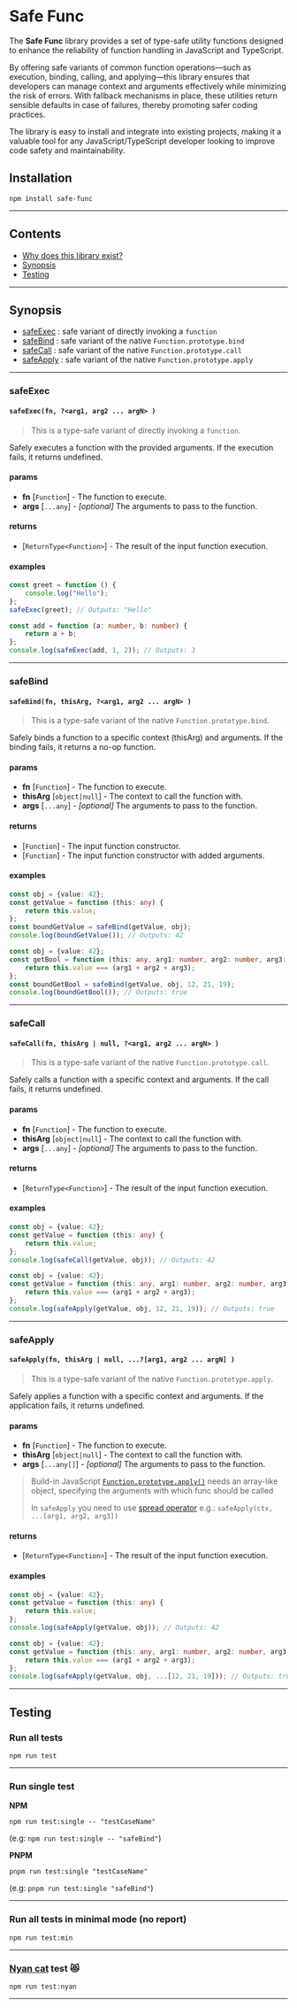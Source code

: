# Safe Func

The **Safe Func** library provides a set of type-safe utility functions designed to enhance the reliability of
function handling in JavaScript and TypeScript.

By offering safe variants of common function operations—such as execution, binding, calling, and applying—this library
ensures that developers can manage context and arguments effectively while minimizing the risk of errors. With fallback
mechanisms in place, these utilities return sensible defaults in case of failures, thereby promoting safer coding
practices.

The library is easy to install and integrate into existing projects, making it a valuable tool for any
JavaScript/TypeScript developer looking to improve code safety and maintainability.

## Installation

```shell
npm install safe-func
```

---

## Contents

- [Why does this library exist?](docs/motivation.md)
- [Synopsis](#synopsis)
- [Testing](#testing)

---

## Synopsis

- [safeExec](#safeexec) : safe variant of directly invoking a `function`
- [safeBind](#safebind) : safe variant of the native `Function.prototype.bind`
- [safeCall](#safecall) : safe variant of the native `Function.prototype.call`
- [safeApply](#safeapply) : safe variant of the native `Function.prototype.apply`

---

### safeExec

#### `safeExec(fn, ?<arg1, arg2 ... argN> )`

> This is a type-safe variant of directly invoking a `function`.

Safely executes a function with the provided arguments.
If the execution fails, it returns undefined.

#### params

- **fn** [`Function`] - The function to execute.
- **args** [`...any`] - _[optional]_ The arguments to pass to the function.

#### returns

- [`ReturnType<Function>`] - The result of the input function execution.

#### examples

```typescript
const greet = function () {
    console.log("Hello");
};
safeExec(greet); // Outputs: "Hello"
```

```typescript
const add = function (a: number, b: number) {
    return a + b;
};
console.log(safeExec(add, 1, 2)); // Outputs: 3
```

---

### safeBind

#### `safeBind(fn, thisArg, ?<arg1, arg2 ... argN> )`

> This is a type-safe variant of the native `Function.prototype.bind`.

Safely binds a function to a specific context (thisArg) and arguments.
If the binding fails, it returns a no-op function.

#### params

- **fn** [`Function`] - The function to execute.
- **thisArg** [`object|null`] - The context to call the function with.
- **args** [`...any`] - _[optional]_ The arguments to pass to the function.

#### returns

- [`Function`] - The input function constructor.
- [`Function`] - The input function constructor with added arguments.

#### examples

```typescript
const obj = {value: 42};
const getValue = function (this: any) {
    return this.value;
};
const boundGetValue = safeBind(getValue, obj);
console.log(boundGetValue()); // Outputs: 42
```

```typescript
const obj = {value: 42};
const getBool = function (this: any, arg1: number, arg2: number, arg3: number) {
    return this.value === (arg1 + arg2 + arg3);
};
const boundGetBool = safeBind(getValue, obj, 12, 21, 19);
console.log(boundGetBool()); // Outputs: true
```

---

### safeCall

#### `safeCall(fn, thisArg | null, ?<arg1, arg2 ... argN> )`

> This is a type-safe variant of the native `Function.prototype.call`.

Safely calls a function with a specific context and arguments.
If the call fails, it returns undefined.

#### params

- **fn** [`Function`] - The function to execute.
- **thisArg** [`object|null`] - The context to call the function with.
- **args** [`...any`] - _[optional]_ The arguments to pass to the function.

#### returns

- [`ReturnType<Function>`] - The result of the input function execution.

#### examples

```typescript
const obj = {value: 42};
const getValue = function (this: any) {
    return this.value;
};
console.log(safeCall(getValue, obj)); // Outputs: 42
```

```typescript
const obj = {value: 42};
const getValue = function (this: any, arg1: number, arg2: number, arg3: number) {
    return this.value === (arg1 + arg2 + arg3);
};
console.log(safeApply(getValue, obj, 12, 21, 19)); // Outputs: true 
```

---

### safeApply

#### `safeApply(fn, thisArg | null, ...?[arg1, arg2 ... argN] )`

> This is a type-safe variant of the native `Function.prototype.apply`.

Safely applies a function with a specific context and arguments.
If the application fails, it returns undefined.

#### params

- **fn** [`Function`] - The function to execute.
- **thisArg** [`object|null`] - The context to call the function with.
- **args** [`...any[]`] - _[optional]_ The arguments to pass to the function.

> Build-in
> JavaScript [`Function.prototype.apply()`](https://developer.mozilla.org/en-US/docs/Web/JavaScript/Reference/Global_Objects/Function/apply)
> needs an array-like object, specifying the arguments with which func should be called
>
> In `safeApply` you need to
> use [spread operator](https://developer.mozilla.org/en-US/docs/Web/JavaScript/Reference/Operators/Spread_syntax)
> e.g.: `safeApply(ctx, ...[arg1, arg2, arg3])`

#### returns

- [`ReturnType<Function>`] - The result of the input function execution.

#### examples

```typescript 
const obj = {value: 42};
const getValue = function (this: any) {
    return this.value;
};
console.log(safeApply(getValue, obj)); // Outputs: 42
```

```typescript 
const obj = {value: 42};
const getValue = function (this: any, arg1: number, arg2: number, arg3: number) {
    return this.value === (arg1 + arg2 + arg3);
};
console.log(safeApply(getValue, obj, ...[12, 21, 19])); // Outputs: true
```

---

## Testing

### Run all tests

```shell
npm run test
```

---

### Run single test

**NPM**

```shell
npm run test:single -- "testCaseName"
```

(e.g: `npm run test:single -- "safeBind"`)

**PNPM**

```shell
pnpm run test:single "testCaseName"
```

(e.g: `pnpm run test:single "safeBind"`)

---

### Run all tests in minimal mode (no report)

```shell
npm run test:min
```

---

### [Nyan cat](https://www.nyan.cat/index.php?cat=original) test 😻

```shell
npm run test:nyan
```

---
